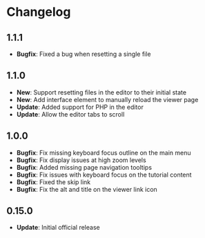 # Changelog

## 1.1.1

* **Bugfix**: Fixed a bug when resetting a single file

## 1.1.0

* **New**: Support resetting files in the editor to their initial state
* **New**: Add interface element to manually reload the viewer page
* **Update**: Added support for PHP in the editor
* **Update**: Allow the editor tabs to scroll

## 1.0.0

* **Bugfix**: Fix missing keyboard focus outline on the main menu
* **Bugfix**: Fix display issues at high zoom levels
* **Bugfix**: Added missing page navigation tooltips
* **Bugfix**: Fix issues with keyboard focus on the tutorial content
* **Bugfix**: Fixed the skip link
* **Bugfix**: Fix the alt and title on the viewer link icon

## 0.15.0

* **Update**: Initial official release
